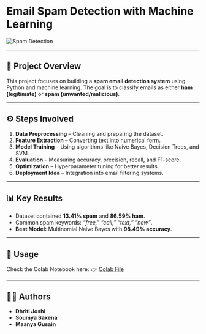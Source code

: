 
# **Email Spam Detection with Machine Learning**

![Spam Detection](https://www.easyspace.com/blog/wp-content/uploads/2019/03/spam-1.png)

---

## **📌 Project Overview**

This project focuses on building a **spam email detection system** using Python and machine learning. The goal is to classify emails as either **ham (legitimate)** or **spam (unwanted/malicious)**.

---

## **⚙️ Steps Involved**

1. **Data Preprocessing** – Cleaning and preparing the dataset.
2. **Feature Extraction** – Converting text into numerical form.
3. **Model Training** – Using algorithms like Naive Bayes, Decision Trees, and SVM.
4. **Evaluation** – Measuring accuracy, precision, recall, and F1-score.
5. **Optimization** – Hyperparameter tuning for better results.
6. **Deployment Idea** – Integration into email filtering systems.

---

## **📊 Key Results**

* Dataset contained **13.41% spam** and **86.59% ham**.
* Common spam keywords: *“free,” “call,” “text,” “now”*.
* **Best Model:** Multinomial Naive Bayes with **98.49% accuracy**.

---

## **🚀 Usage**

Check the Colab Notebook here:
👉 [Colab File](https://colab.research.google.com/drive/1ggzEa68D7EJ3zerlhMqZAXv5_kC85bYg?usp=sharing)

---

## **👨‍💻 Authors**

* **Dhriti Joshi**
* **Soumya Saxena**
* **Maanya Gusain**

